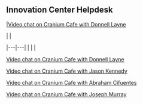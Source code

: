 
## Innovation Center Helpdesk

|<a class="cafe-card" href="https://moreno.craniumcafe.com/donnelllayne" data-username="donnelllayne" >Video chat on Cranium Cafe with Donnell Layne</a>
<script async="true" type="text/javascript">!function(d, s, id) { var js, cjs = d.getElementsByTagName(s)[0]; if (!d.getElementById(id)) { js = d.createElement(s); js.id = id; js.src = 'https://platform.craniumcafe.com/cafe-card.js?d=' + Math.random(); cjs.parentNode.insertBefore(js, cjs); } }(document, 'script', 'craniumcafe-card-kit');</script>   |   |
|---|---|
|   |   |

<a class="cafe-card" href="https://moreno.craniumcafe.com/donnelllayne" data-username="donnelllayne" >Video chat on Cranium Cafe with Donnell Layne</a>
<script async="true" type="text/javascript">!function(d, s, id) { var js, cjs = d.getElementsByTagName(s)[0]; if (!d.getElementById(id)) { js = d.createElement(s); js.id = id; js.src = 'https://platform.craniumcafe.com/cafe-card.js?d=' + Math.random(); cjs.parentNode.insertBefore(js, cjs); } }(document, 'script', 'craniumcafe-card-kit');</script>

<a class="cafe-card" href="https://moreno.craniumcafe.com/jasonkennedy" data-username="jasonkennedy" >Video chat on Cranium Cafe with Jason Kennedy</a>
<script async="true" type="text/javascript">!function(d, s, id) { var js, cjs = d.getElementsByTagName(s)[0]; if (!d.getElementById(id)) { js = d.createElement(s); js.id = id; js.src = 'https://platform.craniumcafe.com/cafe-card.js?d=' + Math.random(); cjs.parentNode.insertBefore(js, cjs); } }(document, 'script', 'craniumcafe-card-kit');</script>
                               
<a class="cafe-card" href="https://moreno.craniumcafe.com/abram" data-username="abram" >Video chat on Cranium Cafe with Abraham Cifuentes</a>
<script async="true" type="text/javascript">!function(d, s, id) { var js, cjs = d.getElementsByTagName(s)[0]; if (!d.getElementById(id)) { js = d.createElement(s); js.id = id; js.src = 'https://platform.craniumcafe.com/cafe-card.js?d=' + Math.random(); cjs.parentNode.insertBefore(js, cjs); } }(document, 'script', 'craniumcafe-card-kit');</script>
                                
<a class="cafe-card" href="https://moreno.craniumcafe.com/josephmurray1" data-username="josephmurray1" >Video chat on Cranium Cafe with Joseph Murray</a>
<script async="true" type="text/javascript">!function(d, s, id) { var js, cjs = d.getElementsByTagName(s)[0]; if (!d.getElementById(id)) { js = d.createElement(s); js.id = id; js.src = 'https://platform.craniumcafe.com/cafe-card.js?d=' + Math.random(); cjs.parentNode.insertBefore(js, cjs); } }(document, 'script', 'craniumcafe-card-kit');</script>
